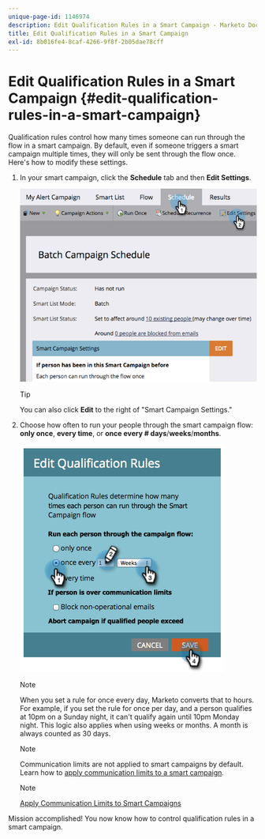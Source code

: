 ```yaml
---
unique-page-id: 1146974
description: Edit Qualification Rules in a Smart Campaign - Marketo Docs - Product Documentation
title: Edit Qualification Rules in a Smart Campaign
exl-id: 8b016fe4-8caf-4266-9f8f-2b05dae78cff
---
```

# Edit Qualification Rules in a Smart Campaign {#edit-qualification-rules-in-a-smart-campaign}

Qualification rules control how many times someone can run through the flow in a smart campaign. By default, even if someone triggers a smart campaign multiple times, they will only be sent through the flow once. Here's how to modify these settings.

1. In your smart campaign, click the **Schedule** tab and then **Edit Settings**.

   ![](assets/edit-qualification-rules-in-a-smart-campaign-1.png)

   >[!TIP]
   >
   >You can also click **Edit** to the right of "Smart Campaign Settings."

1. Choose how often to run your people through the smart campaign flow: **only once**, **every time**, or **once every # days**/**weeks**/**months**.

   ![](assets/edit-qualification-rules-in-a-smart-campaign-2.png)

   >[!NOTE]
   >
   >When you set a rule for once every day, Marketo converts that to hours. For example, if you set the rule for once per day, and a person qualifies at 10pm on a Sunday night, it can't qualify again until 10pm Monday night. This logic also applies when using weeks or months. A month is always counted as 30 days.

   >[!NOTE]
   >
   >Communication limits are not applied to smart campaigns by default. Learn how to [apply communication limits to a smart campaign](/help/marketo/product-docs/core-marketo-concepts/smart-campaigns/using-smart-campaigns/apply-communication-limits-to-smart-campaign.md).

   >[!NOTE]
   >
   >[Apply Communication Limits to Smart Campaigns](/help/marketo/product-docs/core-marketo-concepts/smart-campaigns/using-smart-campaigns/apply-communication-limits-to-smart-campaign.md)

Mission accomplished! You now know how to control qualification rules in a smart campaign.
